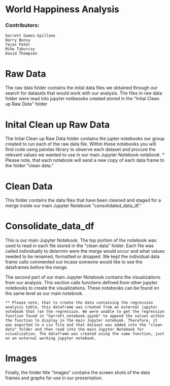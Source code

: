 # World Happiness Analysis


### Contributors:                                                                                                                          
    Garrett Gomez-Spillane                                                                                                                 
    Harry Bonsu                                                                                                                            
    Tejas Patel                                                                                                                            
    Mike Tyburczy                                                                                                                          
    David Thompson                                                                                                                         

# Raw Data
The raw data folder contains the inital data files we obtained through our search for datasets that would work with our analysis. The files in raw data folder were read into jupyter notbeooks created stored in the "Inital Clean up Raw Data" folder

# Inital Clean up Raw Data
The Inital Clean up Raw Data folder contains the jupter notebooks our group created to run each of the raw data file. Within these notebooks you will find code using pandas library to observe each dataset and procure the relevant values we wanted to use in our main Jupyter Notebook notebook.
    * Please note, that each notebook will send a new copy of each data frame to the folder "clean data."

# Clean Data
This folder contains the data files that have been cleaned and staged for a merge inside our main Jupyter Notebook "consolidated_data_df." 

# Consolidate_data_df
This is our main Jupyter Notebook. The top portion of the notebook was used to read in each file stored in the "clean data" folder. Each file was called individually to determin were the merge would occur and what values needed to be renamed, formatted or dropped. We kept the individual data frame calls commented out incase someone would like to see the dataframes before the merge.

The second part of our main Jupyter Notebook contains the visualizations from our analysis. This section calls functions defined from other jupyter notebooks to create the visualizations. These notebooks can be found on the same level as our main notebook.

    ** Please note, that to create the data containing the regression analysis table, this dataframe was created from an external jupyter notebook that ran the regression. We were unable to get the regression function found in "Garrett_notebook.ipynb" to append the values within the function to display in the main Jupyter notebook. Therefore, it was exported to a csv file and that dataset was added into the "clean data" folder and then read into the main Jupyter Notebook for visualization. The dataframe was created using the same function, just on an external working jupyter notebook.

# Images
Finally, the folder title "Images" contains the screen shots of the data frames and graphs for use in our presentation.

